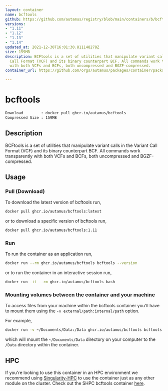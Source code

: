 ```yaml
---
layout: container
name: bcftools
github: https://github.com/autamus/registry/blob/main/containers/b/bcftools/spack.yaml
versions:
- "1.11"
- "1.12"
- "1.13"
- "1.14"
updated_at: 2021-12-30T16:01:30.811148278Z
size: 159MB
description: BCFtools is a set of utilities that manipulate variant calls in the Variant
  Call Format (VCF) and its binary counterpart BCF. All commands work transparently
  with both VCFs and BCFs, both uncompressed and BGZF-compressed.
container_url: https://github.com/orgs/autamus/packages/container/package/bcftools

---
```

# bcftools
```bash 
Download        : docker pull ghcr.io/autamus/bcftools
Compressed Size : 159MB
```

## Description
BCFtools is a set of utilities that manipulate variant calls in the Variant Call Format (VCF) and its binary counterpart BCF. All commands work transparently with both VCFs and BCFs, both uncompressed and BGZF-compressed.

## Usage
### Pull (Download)
To download the latest version of bcftools run,

```bash
docker pull ghcr.io/autamus/bcftools:latest
```

or to download a specific version of bcftools run,

```bash
docker pull ghcr.io/autamus/bcftools:1.11
```
### Run
To run the container as an application run,
```bash
docker run --rm ghcr.io/autamus/bcftools bcftools --version
```

or to run the container in an interactive session run,
```bash
docker run -it --rm ghcr.io/autamus/bcftools bash
```

### Mounting volumes between the container and your machine
To access files from your machine within the bcftools container you'll have to mount them using the `-v external/path:internal/path` option.

For example,
```bash
docker run -v ~/Documents/Data:/Data ghcr.io/autamus/bcftools bcftools /Data/myData.csv
```
which will mount the `~/Documents/Data` directory on your computer to the `/Data` directory within the container.

## HPC
If you're looking to use this container in an HPC environment we recommend using [Singularity-HPC](https://singularity-hpc.readthedocs.io) to use the container just as any other module on the cluster. Check out the SHPC bcftools container [here](https://singularityhub.github.io/singularity-hpc/r/ghcr.io-autamus-bcftools/).